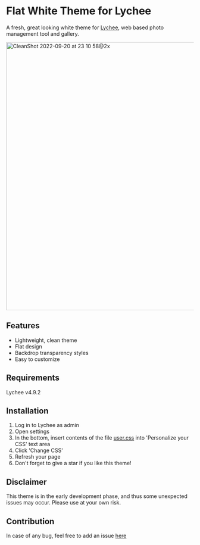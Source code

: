 # Flat White Theme for Lychee
A fresh, great looking white theme for [Lychee](https://github.com/LycheeOrg/Lychee), web based photo management tool and gallery.

<img width="720" alt="CleanShot 2022-09-20 at 23 10 58@2x" src="https://user-images.githubusercontent.com/364877/191355362-ea179cdf-2613-48fe-9f19-e256303a0323.png">

## Features
- Lightweight, clean theme
- Flat design
- Backdrop transparency styles
- Easy to customize

## Requirements
Lychee v4.9.2

## Installation
1. Log in to Lychee as admin
1. Open settings
1. In the bottom, insert contents of the file [user.css](https://github.com/Renset/lychee-flat-white-theme/blob/main/user.css) into 'Personalize your CSS' text area
1. Click 'Change CSS'
1. Refresh your page
1. Don't forget to give a star if you like this theme!

## Disclaimer
This theme is in the early development phase, and thus some unexpected issues may occur. Please use at your own risk.

## Contribution
In case of any bug, feel free to add an issue [here](https://github.com/Renset/lychee-flat-white-theme/issues)
